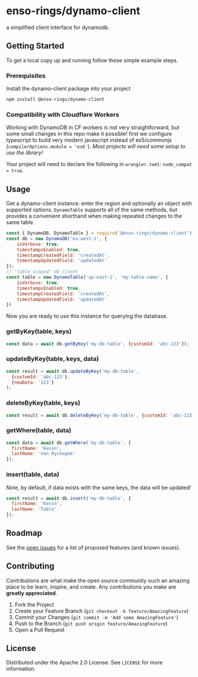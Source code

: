 # enso-rings/dynamo-client

a simplified client interface for dynamodb.

## Getting Started

To get a local copy up and running follow these simple example steps.

### Prerequisites

Install the dynamo-client package into your project

```sh
npm install @enso-rings/dynamo-client
```

### Compatibility with Cloudflare Workers

Working with DynamoDB in CF workers is not very straightforward, but some small
changes in this repo make it possible! first we configure typescript to build
very modern javascript instead of es5/commonjs (`compilerOptions.module = 'es6'`).
*Most projects will need some setup to use the library!*

Your project will need to declare the following in `wrangler.toml`: `node_compat = true`.

## Usage

Get a dynamo-client instance: enter the region and optionally an object with
supported options. `DynamoTable` supports all of the same methods, but provides
a convenient shorthand when making repeated changes to the same table.

```js
const { DynamoDB, DynamoTable } = require('@enso-rings/dynamo-client')
const db = new DynamoDB('eu-west-1', {
	isVerbose: true,
	timestampsEnabled: true,
	timestampCreatedField: 'createdAt',
	timestampUpdatedField: 'updatedAt'
});
// "table scoped" db client
const table = new DynamoTable('ap-east-1', 'my-table-name', {
	isVerbose: true,
	timestampsEnabled: true,
	timestampCreatedField: 'createdAt',
	timestampUpdatedField: 'updatedAt'
})
```

Now you are ready to use this instance for querying the database.

### getByKey(table, keys)

```js
const data = await db.getByKey('my-db-table', {customId: 'abc-123'});
```

### updateByKey(table, keys, data)

```js
const result = await db.updateByKey('my-db-table',
  {customId: 'abc-123'},
  {newData: '123'}
);
```

### deleteByKey(table, keys)

```js
const result = await db.deleteByKey('my-db-table', {customId: 'abc-123'});
```

### getWhere(table, data)

```js
const data = await db.getWhere('my-db-table', {
  firstName: 'Kevin',
  lastName: 'Van Ryckegem'
});
```

### insert(table, data)

Note, by default, if data exists with the same keys, the data will be updated!

```js
const result = await db.insert('my-db-table', {
  firstName: 'Kevin',
  lastName: 'Table'
});
```

## Roadmap

See the [open issues](https://gitlab.com/EnsoRings/dynamo-client/issues) for a
list of proposed features (and known issues).

## Contributing

Contributions are what make the open source community such an amazing place to
be learn, inspire, and create. Any contributions you make are
**greatly appreciated**.

1. Fork the Project
2. Create your Feature Branch (`git checkout -b feature/AmazingFeature`)
3. Commit your Changes (`git commit -m 'Add some AmazingFeature'`)
4. Push to the Branch (`git push origin feature/AmazingFeature`)
5. Open a Pull Request

## License

Distributed under the Apache 2.0 License. See `LICENSE` for more information.

